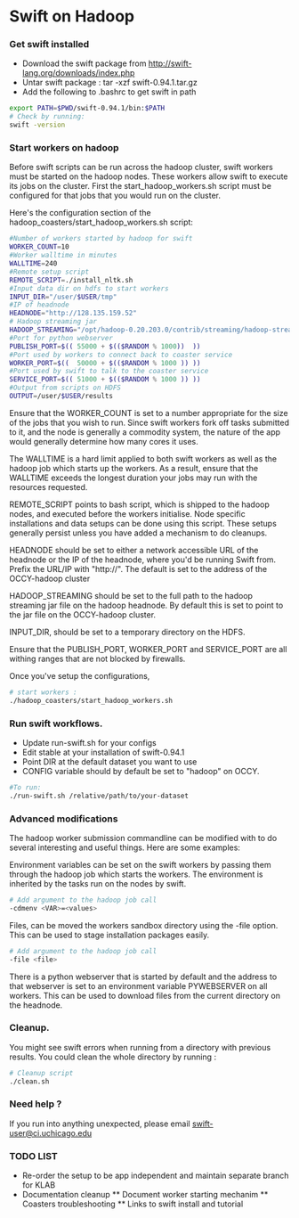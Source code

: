 # Swift on Hadoop

### Get swift installed

* Download the swift package from http://swift-lang.org/downloads/index.php
* Untar swift package : tar -xzf swift-0.94.1.tar.gz
* Add the following to .bashrc to get swift in path

```bash
export PATH=$PWD/swift-0.94.1/bin:$PATH
# Check by running:
swift -version
```

### Start workers on hadoop

Before swift scripts can be run across the hadoop cluster, swift workers must
be started on the hadoop nodes. These workers allow swift to execute its jobs
on the cluster. First the start_hadoop_workers.sh script must be configured
for that jobs that you would run on the cluster.

Here's the configuration section of the hadoop_coasters/start_hadoop_workers.sh
script:

```bash
#Number of workers started by hadoop for swift
WORKER_COUNT=10
#Worker walltime in minutes
WALLTIME=240
#Remote setup script
REMOTE_SCRIPT=./install_nltk.sh
#Input data dir on hdfs to start workers
INPUT_DIR="/user/$USER/tmp"
#IP of headnode
HEADNODE="http://128.135.159.52"
# Hadoop streaming jar
HADOOP_STREAMING="/opt/hadoop-0.20.203.0/contrib/streaming/hadoop-streaming-0.20.203.0.jar"
#Port for python webserver
PUBLISH_PORT=$(( 55000 + $(($RANDOM % 1000))  ))
#Port used by workers to connect back to coaster service
WORKER_PORT=$((  50000 + $(($RANDOM % 1000 )) ))
#Port used by swift to talk to the coaster service
SERVICE_PORT=$(( 51000 + $(($RANDOM % 1000 )) ))
#Output from scripts on HDFS
OUTPUT=/user/$USER/results

```

Ensure that the WORKER_COUNT is set to a number appropriate for the size of
the jobs that you wish to run. Since swift workers fork off tasks submitted to it,
and the node is generally a commodity system, the nature of the app would generally
determine how many cores it uses.

The WALLTIME is a hard limit applied to both swift workers as well as the hadoop
job which starts up the workers. As a result, ensure that the WALLTIME exceeds the
longest duration your jobs may run with the resources requested.

REMOTE_SCRIPT points to bash script, which is shipped to the hadoop nodes, and executed
before the workers initialise. Node specific installations and data setups can be done
using this script. These setups generally persist unless you have added a mechanism to
do cleanups.

HEADNODE should be set to either a network accessible URL of the headnode or the IP of
the headnode, where you'd be running Swift from. Prefix the URL/IP with "http://".
The default is set to the address of the OCCY-hadoop cluster

HADOOP_STREAMING should be set to the full path to the hadoop streaming jar file on the
hadoop headnode. By default this is set to point to the jar file on the OCCY-hadoop
cluster.

INPUT_DIR, should be set to a temporary directory on the HDFS.

Ensure that the PUBLISH_PORT, WORKER_PORT and SERVICE_PORT are all withing ranges that
are not blocked by firewalls.

Once you've setup the configurations,

```bash
# start workers :
./hadoop_coasters/start_hadoop_workers.sh
```

### Run swift workflows.

* Update run-swift.sh for your configs
* Edit stable at your installation of swift-0.94.1
* Point DIR at the default dataset you want to use
* CONFIG variable should by default be set to "hadoop" on OCCY.

```bash
#To run:
./run-swift.sh /relative/path/to/your-dataset
```

### Advanced modifications

The hadoop worker submission commandline can be modified with to do several
interesting and useful things. Here are some examples:

Environment variables can be set on the swift workers by passing them through
the hadoop job which starts the workers. The environment is inherited by the
tasks run on the nodes by swift.

```bash
# Add argument to the hadoop job call
-cdmenv <VAR>=<values>
```

Files, can be moved the workers sandbox directory using the -file option. This can be
used to stage installation packages easily.
```bash
# Add argument to the hadoop job call
-file <file>
```
There is a python webserver that is started by default and the address to that
webserver is set to an environment variable PYWEBSERVER on all workers. This
can be used to download files from the current directory on the headnode.

### Cleanup.

You might see swift errors when running from a directory with previous results.
You could clean the whole directory by running :

```bash
# Cleanup script
./clean.sh
```

### Need help ?

If you run into anything unexpected, please email <swift-user@ci.uchicago.edu>

### TODO LIST

* Re-order the setup to be app independent and maintain separate branch for KLAB
* Documentation cleanup
  ** Document worker starting mechanim
  ** Coasters troubleshooting
  ** Links to swift install and tutorial
